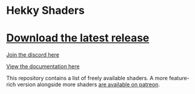 # Hekky Shaders

# [Download the latest release](https://github.com/hyblocker/hekky-shaders/releases/latest)

[Join the discord here](https://discord.gg/YWN7Z9T8DP)

[View the documentation here](https://docs.hyblocker.dev/en)

This repository contains a list of freely available shaders. A more feature-rich version alongside more shaders [are available on patreon](https://patreon.com/hekky).